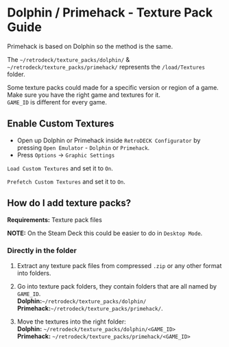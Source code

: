 # Dolphin / Primehack - Texture Pack Guide

Primehack is based on Dolphin so the method is the same.

The `~/retrodeck/texture_packs/dolphin/` & `~/retrodeck/texture_packs/primehack/` represents the `/load/Textures` folder.<br>

Some texture packs could made for a specific version or region of a game. Make sure you have the right game and textures for it.<br>
`GAME_ID` is different for every game.

## Enable Custom Textures

* Open up Dolphin or Primehack inside `RetroDECK Configurator` by pressing `Open Emulator` - `Dolphin` or `Primehack`.
* Press `Options` -> `Graphic Settings`

`Load Custom Textures` and set it to `On`.<br>

`Prefetch Custom Textures` and set it to `On`.

## How do I add texture packs?

**Requirements:** Texture pack files <br>

**NOTE:** On the Steam Deck this could be easier to do in `Desktop Mode`.


### Directly in the folder

1. Extract any texture pack files from compressed `.zip` or any other format into folders.

2. Go into texture pack folders, they contain folders that are all named by `GAME_ID`.<br>
**Dolphin:**`~/retrodeck/texture_packs/dolphin/` <br>
**Primehack:**`~/retrodeck/texture_packs/primehack/`.

3. Move the textures into the right folder: <br>
**Dolphin:** `~/retrodeck/texture_packs/dolphin/<GAME_ID>` <br>
**Primehack:** `~/retrodeck/texture_packs/primehack/<GAME_ID>` <br>

